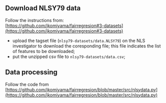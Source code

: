 ## Download NLSY79 data
Follow the instructions from: [https://github.com/jkomiyama/fairregresion#3-datasets](https://github.com/jkomiyama/fairregresion#3-datasets)
- upload the tagset file (```nlsy79-datasets/data.NLSY79```) on the NLS investigator to download the coresponding file; this file indicates the list of features to be downloaded;
- put the unzipped csv file to ```nlsy79-datasets/data.csv```;

## Data processing 
Follow the code from [https://github.com/jkomiyama/fairregresion/blob/master/src/nlsydata.py](https://github.com/jkomiyama/fairregresion/blob/master/src/nlsydata.py)


